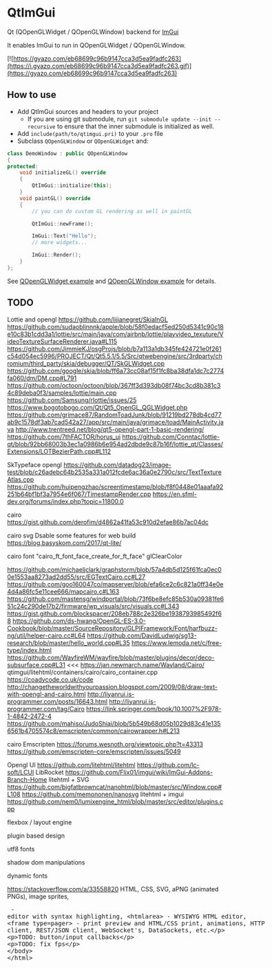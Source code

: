 # QtImGui

Qt (QOpenGLWidget / QOpenGLWindow) backend for [ImGui](https://github.com/ocornut/imgui)

It enables ImGui to run in QOpenGLWidget / QOpenGLWindow.

[![https://gyazo.com/eb68699c96b9147cca3d5ea9fadfc263](https://i.gyazo.com/eb68699c96b9147cca3d5ea9fadfc263.gif)](https://gyazo.com/eb68699c96b9147cca3d5ea9fadfc263)

## How to use

* Add QtImGui sources and headers to your project
    * If you are using git submodule, run `git submodule update --init --recursive` to ensure that the inner submodule is initialized as well.
* Add `include(path/to/qtimgui.pri)` to your `.pro` file
* Subclass `QOpenGLWindow` or `QOpenGLWidget` and:

```cpp
class DemoWindow : public QOpenGLWindow
{
protected:
    void initializeGL() override
    {
        QtImGui::initialize(this);
    }
    void paintGL() override
    {
        // you can do custom GL rendering as well in paintGL

        QtImGui::newFrame();

        ImGui::Text("Hello");
        // more widgets...

        ImGui::Render();
    }
};
```

See [QOpenGLWidget example](demo-widget/demo-widget.cpp) and [QOpenGLWindow example](/demo-window/demo-window.cpp) for details.


## TODO

Lottie and opengl
https://github.com/lijianegret/SkiaInGL
https://github.com/sudaoblinnnk/apple/blob/58f0edacf5ed250d5341c90c18e10c83b1cdd3a1/lottie/src/main/java/com/airbnb/lottie/playvideo_texuture/VideoTextureSurfaceRenderer.java#L115
https://github.com/JimmieKJ/osgProjs/blob/b7a113a1db345fe424721e0f261c54d054ec5996/PROJECT/Qt/Qt5.5.1/5.5/Src/qtwebengine/src/3rdparty/chromium/third_party/skia/debugger/QT/SkGLWidget.cpp
https://github.com/google/skia/blob/ff6a73cc08af15f1fc8ba38dfa1dc7c2774fa060/dm/DM.cpp#L791
https://github.com/octoon/octoon/blob/367ff3d393db08f74bc3cd8b381c34c89deba0f3/samples/lottie/main.cpp
https://github.com/Samsung/rlottie/issues/25
https://www.bogotobogo.com/Qt/Qt5_OpenGL_QGLWidget.php
https://github.com/grimace87/RandomToadJunk/blob/91219bd278db4cd77ab9c1578df3ab7cad542a27/app/src/main/java/grimace/toad/MainActivity.java
http://www.trentreed.net/blog/qt5-opengl-part-1-basic-rendering/
https://github.com/7thFACTOR/horus_ui
https://github.com/Conntac/lottie-qt/blob/92bb68003b3ec1a0986b6e954ad2dbde9c87b16f/lottie_qt/Classes/Extensions/LOTBezierPath.cpp#L112

SkTypeface opengl
https://github.com/datadog23/image-test/blob/c26adebc64b2535a331a012fcde6ac36a0e2790c/src/TextTextureAtlas.cpp
https://github.com/huipengzhao/screentimestamp/blob/f8f0448e01aaafa92251b64bf1bf3a7954e6f067/TimestampRender.cpp
https://en.sfml-dev.org/forums/index.php?topic=11800.0

cairo
https://gist.github.com/derofim/d4862a41fa53c910d2efae86b7ac04dc

cairo svg
Dsable some features for web build https://blog.basyskom.com/2017/qt-lite/

cairo font "cairo_ft_font_face_create_for_ft_face" glClearColor
>>>
https://github.com/michaeljclark/graphstorm/blob/57a4db5d125f61fca0ec00e1553aa8273ad2dd55/src/EGTextCairo.cc#L27
https://github.com/goo160047co/mapserver/blob/efa6ce2c6c821a0ff34e0e4d4a86fc5e11cee666/mapcairo.c#L163
https://github.com/mastensg/windportal/blob/73f6be8efc85b530a09381fe651c24c290de17b2/firmware/wp_visuals/src/visuals.cc#L343
https://gist.github.com/blockspacer/208eb788c2e326be1938793985492f68
https://github.com/ds-hwang/OpenGL-ES-3.0-Cookbook/blob/master/SourceRepository/GLPIFramework/Font/harfbuzz-ng/util/helper-cairo.cc#L64
https://github.com/DavidLudwig/sg13-research/blob/master/hello_world.cpp#L35
https://www.lemoda.net/c/free-type/index.html
https://github.com/WayfireWM/wayfire/blob/master/plugins/decor/deco-subsurface.cpp#L31
<<<
https://jan.newmarch.name/Wayland/Cairo/
qtimgui/litehtml/containers/cairo/cairo_container.cpp
https://coadycode.co.uk/code
http://changetheworldwithyourpassion.blogspot.com/2009/08/draw-text-with-opengl-and-cairo.html
http://liyanrui.is-programmer.com/posts/16643.html
http://liyanrui.is-programmer.com/tag/Cairo
https://link.springer.com/book/10.1007%2F978-1-4842-2472-4
https://github.com/mahiso/JudoShiai/blob/5b549b68d05b1029d83c41e1356561b4705574c8/emscripten/common/cairowrapper.h#L213

cairo Emscripten
https://forums.wesnoth.org/viewtopic.php?t=43313
https://github.com/emscripten-core/emscripten/issues/5049


Opengl UI
https://github.com/litehtml/litehtml
https://github.com/lc-soft/LCUI
LibRocket
https://github.com/Flix01/imgui/wiki/ImGui-Addons-Branch-Home
litehtml + SVG https://github.com/bigfatbrowncat/nanohtml/blob/master/src/Window.cpp#L108 https://github.com/memononen/nanosvg
litehtml + imgui https://github.com/nem0/lumixengine_html/blob/master/src/editor/plugins.cpp

flexbox / layout engine

plugin based design

utf8 fonts

shadow dom manipulations

dynamic fonts

https://stackoverflow.com/a/33558820
    HTML, CSS, SVG, aPNG (animated PNGs), image sprites,
    <plaintext> - editor with syntax highlighting,
    <htmlarea> - WYSIWYG HTML editor,
    <frame type=pager> - print preview and HTML/CSS print,
    animations,
    HTTP client, REST/JSON client, WebSocket's, DataSockets,
    etc.

TODO: button/input callbacks

TODO: fix fps
